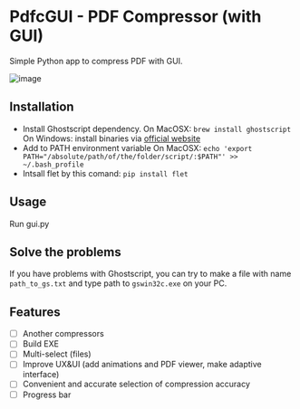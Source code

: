 PdfcGUI -  PDF Compressor (with GUI) 
=======================

Simple Python app to compress PDF with GUI.


![image](https://github.com/zaborshikov/pdfc_with_gui/assets/31626137/5b0db79f-cac5-4cc1-bf99-d6710e4d9297)

Installation
-------------
* Install Ghostscript dependency.
On MacOSX: `brew install ghostscript`
On Windows: install binaries via [official website](https://www.ghostscript.com/)
* Add to PATH environment variable
On MacOSX:
`echo 'export PATH="/absolute/path/of/the/folder/script/:$PATH"' >> ~/.bash_profile`
* Intsall flet by this comand: `pip install flet`

Usage
-----
Run gui.py

Solve the problems
-------
If you have problems with Ghostscript, you can try to make a file with name `path_to_gs.txt` and type path to `gswin32c.exe` on your PC.

Features
-------
- [ ] Another compressors
- [ ] Build EXE
- [ ] Multi-select (files)
- [ ] Improve UX&UI (add animations and PDF viewer, make adaptive interface)
- [ ] Convenient and accurate selection of compression accuracy
- [ ] Progress bar 
